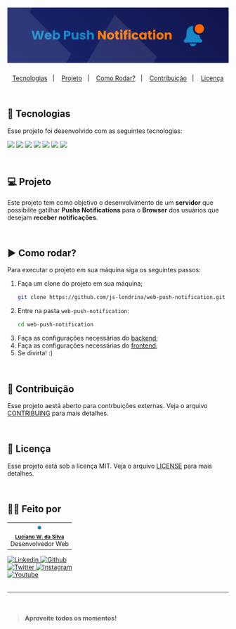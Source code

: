 <h1 align="center">
  <img alt="WebPushNotification" title="WebPushNotification" src="./.github/cover.svg"/>
</h1>

<p align="center">
  <a href="#-tecnologias">Tecnologias</a>&nbsp;&nbsp;&nbsp;|&nbsp;&nbsp;&nbsp;
  <a href="#-projeto">Projeto</a>&nbsp;&nbsp;&nbsp;|&nbsp;&nbsp;&nbsp;
  <a href="#-como-rodar">Como Rodar?</a>&nbsp;&nbsp;&nbsp;|&nbsp;&nbsp;&nbsp;
  <a href="#-contribuição">Contribuição</a>&nbsp;&nbsp;&nbsp;|&nbsp;&nbsp;&nbsp;
  <a href="#-licença">Licença</a>
</p>

<br>

## 🚀 Tecnologias

Esse projeto foi desenvolvido com as seguintes tecnologias:

![](https://img.shields.io/badge/Javascript-informational?style=for-the-badge&logo=javascript&logoColor=white&color=FF7704)
![](https://img.shields.io/badge/PushAPI-informational?style=for-the-badge&logo=javascript&logoColor=white&color=FF7704)
![](https://img.shields.io/badge/NotificationAPI-informational?style=for-the-badge&logo=javascript&logoColor=white&color=FF7704)
![](https://img.shields.io/badge/NodeJS-informational?style=for-the-badge&logo=Node.js&logoColor=white&color=FF7704)
![](https://img.shields.io/badge/KoaJS-informational?style=for-the-badge&logo=Node.js&logoColor=white&color=FF7704)
![](https://img.shields.io/badge/WebPush-informational?style=for-the-badge&logo=node.js&logoColor=white&color=FF7704)
![](https://img.shields.io/badge/MongoDB-informational?style=for-the-badge&logo=MongoDB&logoColor=white&color=FF7704)

<br/>

## 💻 Projeto

Este projeto tem como objetivo o desenvolvimento de um **servidor** que possibilite gatilhar **Pushs Notifications** para o **Browser** dos usuários que desejam **receber** **notificações**.

<br/>

## ▶️ Como rodar?

Para executar o projeto em sua máquina siga os seguintes passos:

1. Faça um clone do projeto em sua máquina;
   ```bash
   git clone https://github.com/js-londrina/web-push-notification.git
   ```
2. Entre na pasta `web-push-notification`:
   ```bash
   cd web-push-notification
   ```
3. Faça as configurações necessárias do [backend](./backend/README.md);
4. Faça as configurações necessárias do [frontend](./frontend/README.md);
5. Se divirta! :)

<br/>

## 🤝 Contribuição

Esse projeto aestá aberto para contrbuições externas. Veja o arquivo [CONTRIBUING](./.github/CONTRIBUING.md) para mais detalhes.

<br/>

## 📜 Licença

Esse projeto está sob a licença MIT. Veja o arquivo [LICENSE](./.github/LICENSE.md) para mais detalhes.

<br/>

## 👨‍💻 Feito por

<table>
  <tr>
    <td align="center"><img style="border-radius: 50%; border: 4px solid #1887C7" src="https://avatars3.githubusercontent.com/u/36344130?s=460&u=8f38afb60832d4576570ab1672894ac935e65db6&v=4" width="100px;" alt=""/><br /><sub><b><a href="https://linkedin.com/in/lucianoweslen11" title="Luciano">Luciano W. da Silva</a></b></sub><br/>Desenvolvedor Web</td>
  </tr>
</table>

<a href="https://www.linkedin.com/in/lweslen/">
  <img
    src="https://img.shields.io/badge/lweslen-informational?style=for-the-badge&logo=linkedin&logoColor=white&color=1887C7"
    alt="Linkedin"
  />
</a>
<a href="https://www.github.com/js-londrina/">
  <img
    src="https://img.shields.io/badge/lweslen-informational?style=for-the-badge&logo=github&logoColor=white&color=1887C7"
    alt="Github"
  />
</a>
<br/>
<a href="https://www.twitter.com/lweslen1/">
  <img
    src="https://img.shields.io/badge/lweslen1-informational?style=for-the-badge&logo=twitter&logoColor=white&color=1887C7"
    alt="Twitter"
  />
</a>
<a href="https://www.instagram.com/weslen.dev/">
  <img
    src="https://img.shields.io/badge/weslen.dev-informational?style=for-the-badge&logo=Instagram&logoColor=white&color=1887C7"
    alt="Instagram"
  />
</a>
<br/>
<a href="https://www.youtube.com/channel/UCKiSOLXbf8zVdDJ6VfiPzgA">
  <img
    src="https://img.shields.io/badge/Luciano%20Weslen-informational?style=for-the-badge&logo=youtube&logoColor=white&color=1887C7"
    alt="Youtube"
  />
</a>

<br/>
<br/>

---

<br/>

> #### Aproveite **todos** os **momentos**!
